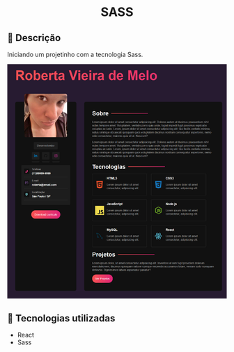  <h1 align="center">SASS</h1>

## 📝 Descrição
<p align="justify">Iniciando um projetinho com a tecnologia Sass.</p>

![imagem](imagem.png)

## 🔧 Tecnologias utilizadas
- React
- Sass









